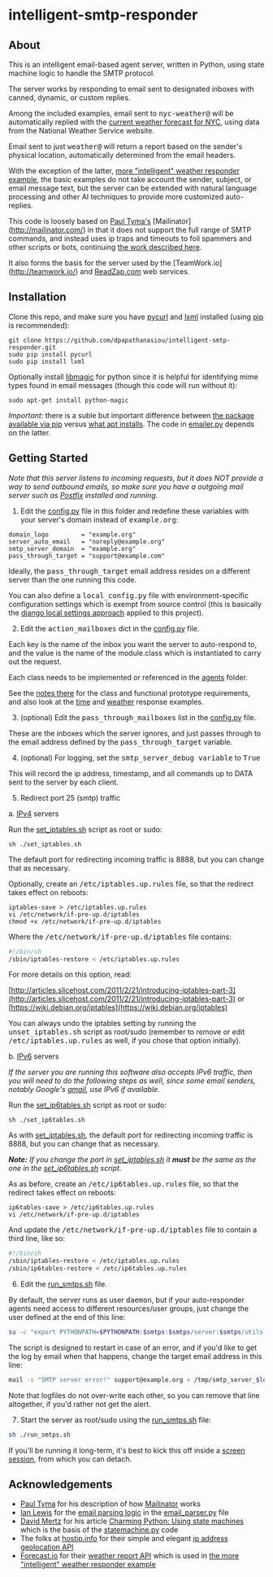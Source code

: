 intelligent-smtp-responder
==========================

About
-----

This is an intelligent email-based agent server, written in Python,
using state machine logic to handle the SMTP protocol.

The server works by responding to email sent to designated inboxes with
canned, dynamic, or custom replies.

Among the included examples, email sent to <tt>nyc-weather@</tt> will be
automatically replied with the [current weather forecast for NYC](agents/weather_response_example.py), using data from
the National Weather Service website.

Email sent to just <tt>weather@</tt> will return a report based on the sender's physical location, automatically determined from the email headers.

With the exception of the latter, [more "intelligent" weather responder example](agents/weather_response_example.py#L79), the basic examples do not take account the sender, subject, or email message text, but the server can be extended with natural language processing and other AI techniques to provide more customized auto-replies.

This code is loosely based on [Paul Tyma's](http://paultyma.blogspot.com/) [Mailinator]
(http://mailinator.com/) in that it does not support the full range
of SMTP commands, and instead uses ip traps and timeouts to foil
spammers and other scripts or bots, continuing [the work described here]( http://denis.papathanasiou.org/2011/11/11/re-creating-mailinator-in-python/).

It also forms the basis for the server used by the [TeamWork.io]
(http://teamwork.io/) and [ReadZap.com](http://readzap.com/) web services.

Installation
------------

Clone this repo, and make sure you have [pycurl](http://pycurl.sourceforge.net/) and [lxml](http://lxml.de/) installed (using [pip](http://www.pip-installer.org/en/latest/) is recommended):

```
git clone https://github.com/dpapathanasiou/intelligent-smtp-responder.git
sudo pip install pycurl
sudo pip install lxml
```

Optionally install [libmagic](http://sourceforge.net/projects/libmagic/) for python since it is helpful for identifying mime types found in email messages (though this code will run without it):

```
sudo apt-get install python-magic
```

<i>Important:</i> there is a suble but important difference between [the package available via pip](http://pypi.python.org/pypi/python-magic/) versus [what apt installs](http://packages.ubuntu.com/search?keywords=python-magic). The code in [emailer.py](utils/emailer.py) depends on the latter.

Getting Started
---------------

 <i>Note that this server listens to incoming requests, but it does NOT
 provide a way to send outbound emails, so make sure you have a outgoing
 mail server such as [Postfix](http://www.postfix.org/) installed and running.</i>

 1. Edit the [config.py](config.py) file in this folder and redefine these variables with your server's domain instead of <tt>example.org</tt>:
```
domain_logo         = "example.org"
server_auto_email   = "noreply@example.org"
smtp_server_domain  = "example.org"
pass_through_target = "support@example.com"
```
 Ideally, the <tt>pass_through_target</tt> email address resides on a different server than the one running this code.

 You can also define a <tt>local_config.py</tt> file with environment-specific configuration settings which is exempt from source control (this is basically the [django local settings approach](http://www.sparklewise.com/django-settings-for-production-and-development-best-practices/) applied to this project).

 2. Edit the <tt>action_mailboxes</tt> dict in the [config.py](config.py) file.

 Each key is the name of the inbox you want the server to auto-respond to, and the
 value is the name of the module.class which is instantiated to carry out the request. 

 Each class needs to be implemented or referenced in the [agents](agents) folder.

 See the [notes there](agents/responders.py#L74) for the class and functional prototype requirements, and also look at the [time](agents/time_response_example.py) and [weather](agents/weather_response_example.py) response examples.

 3. (optional) Edit the <tt>pass_through_mailboxes</tt> list in the [config.py](config.py) file. 

 These are the inboxes which the server ignores, and just passes through to the email address defined by the <tt>pass_through_target</tt> variable.

 4. (optional) For logging, set the <tt>smtp_server_debug variable</tt> to <tt>True</tt>

 This will record the ip address, timestamp, and all commands up to
 DATA sent to the server by each client.

 5. Redirect port 25 (smtp) traffic 

  a. <a href="https://en.wikipedia.org/wiki/IPv4" target="_blank">IPv4</a> servers 

  Run the [set_iptables.sh](set_iptables.sh) script as root or sudo: 

 ```
sh ./set_iptables.sh
```

 The default port for redirecting incoming traffic is 8888, but you can change that as necessary.
 
 Optionally, create an <tt>/etc/iptables.up.rules</tt> file, so that the redirect takes effect on reboots:

  ```
iptables-save > /etc/iptables.up.rules
vi /etc/network/if-pre-up.d/iptables
chmod +x /etc/network/if-pre-up.d/iptables
```
  Where the <tt>/etc/network/if-pre-up.d/iptables</tt> file contains:

  ```sh
#!/bin/sh
/sbin/iptables-restore < /etc/iptables.up.rules
```

 For more details on this option, read:
 
 [http://articles.slicehost.com/2011/2/21/introducing-iptables-part-3](http://articles.slicehost.com/2011/2/21/introducing-iptables-part-3) or
 [https://wiki.debian.org/iptables](https://wiki.debian.org/iptables)

 You can always undo the iptables setting by running the <tt>unset_iptables.sh</tt> script as root/sudo (remember to remove or edit <tt>/etc/iptables.up.rules</tt> as well, if you chose that option initially).

  b. <a href="https://en.wikipedia.org/wiki/IPv6" target="_blank">IPv6</a> servers

  *If the server you are running this software also accepts IPv6 traffic, then you will need to do the following steps as well, since some email senders, notably Google's [gmail](http://gmail.com), use IPv6 if available.*

 Run the [set_ip6tables.sh](set_ip6tables.sh) script as root or sudo: 

 ```
sh ./set_ip6tables.sh
```

 As with [set_iptables.sh](set_iptables.sh), the default port for redirecting incoming traffic is 8888, but you can change that as necessary.

  *__Note:__ If you change the port in [set_iptables.sh](set_iptables.sh) it __must__ be the same as the one in the [set_ip6tables.sh](set_ip6tables.sh) script.*
 
 As as before, create an <tt>/etc/ip6tables.up.rules</tt> file, so that the redirect takes effect on reboots:

  ```
ip6tables-save > /etc/ip6tables.up.rules
vi /etc/network/if-pre-up.d/iptables
```
  And update the <tt>/etc/network/if-pre-up.d/iptables</tt> file to contain a third line, like so:

  ```sh
#!/bin/sh
/sbin/iptables-restore < /etc/iptables.up.rules
/sbin/ip6tables-restore < /etc/ip6tables.up.rules
```

 6. Edit the [run_smtps.sh](run_smtps.sh) file.

 By default, the server runs as user <tt>daemon</tt>, but if your auto-responder agents need access to different resources/user groups, just change the user defined at the end of this line:
 ```sh
su -c "export PYTHONPATH=$PYTHONPATH:$smtps:$smtps/server:$smtps/utils:$smtps/agents; python -c 'import smtp_server; smtp_server.start()' > /tmp/smtp_server_$logfile.log 2>&1" daemon
```

 The script is designed to restart in case of an error, and if you'd like to get the log by email when that happens, change the target email address in this line:
 ```sh
mail -s "SMTP server error!" support@example.org < /tmp/smtp_server_$logfile.log
```

 Note that logfiles do not over-write each other, so you can remove that line altogether, if you'd rather not get the alert.

 7. Start the server as root/sudo using the [run_smtps.sh](run_smtps.sh) file: 
 ```sh
sh ./run_smtps.sh
```

 If you'll be running it long-term, it's best to kick this off inside a [screen session](http://www.tldp.org/LDP/GNU-Linux-Tools-Summary/html/virtual-terminals.html), from which you can detach.

Acknowledgements
----------------

* [Paul Tyma](http://paultyma.blogspot.com/) for his description of how [Mailinator](http://mailinator.com/) works
* [Ian Lewis](https://github.com/IanLewis) for the [email parsing logic](http://www.ianlewis.org/en/parsing-email-attachments-python) in the [email_parser.py](server/email_parser.py) file
* [David Mertz](http://www.gnosis.cx/) for his article [Charming Python: Using state machines](http://www.ibm.com/developerworks/library/l-python-state/index.html) which is the basis of the [statemachine.py](server/statemachine.py) code
* The folks at [hostip.info](http://www.hostip.info/) for their simple and elegant [ip address geolocation API](http://www.hostip.info/use.html)
* [Forecast.io](http://forecast.io/) for their [weather report API](https://developer.forecast.io/) which is used in [the more "intelligent" weather responder example](agents/weather_response_example.py#L79)
